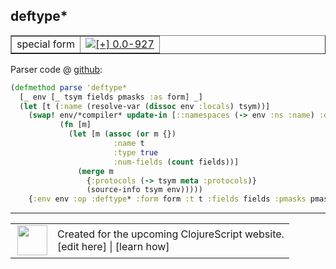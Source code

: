 ## deftype\*



 <table border="1">
<tr>
<td>special form</td>
<td><a href="https://github.com/cljsinfo/cljs-api-docs/tree/0.0-927"><img valign="middle" alt="[+] 0.0-927" title="Added in 0.0-927" src="https://img.shields.io/badge/+-0.0--927-lightgrey.svg"></a> </td>
</tr>
</table>









Parser code @ [github](https://github.com/clojure/clojurescript/blob/r2277/src/clj/cljs/analyzer.clj#L1178-L1190):

```clj
(defmethod parse 'deftype*
  [_ env [_ tsym fields pmasks :as form] _]
  (let [t (:name (resolve-var (dissoc env :locals) tsym))]
    (swap! env/*compiler* update-in [::namespaces (-> env :ns :name) :defs tsym]
           (fn [m]
             (let [m (assoc (or m {})
                       :name t
                       :type true
                       :num-fields (count fields))]
               (merge m
                 {:protocols (-> tsym meta :protocols)}
                 (source-info tsym env)))))
    {:env env :op :deftype* :form form :t t :fields fields :pmasks pmasks}))
```

<!--
Repo - tag - source tree - lines:

 <pre>
clojurescript @ r2277
└── src
    └── clj
        └── cljs
            └── <ins>[analyzer.clj:1178-1190](https://github.com/clojure/clojurescript/blob/r2277/src/clj/cljs/analyzer.clj#L1178-L1190)</ins>
</pre>

-->

---




 <table>
<tr><td>
<img valign="middle" align="right" width="48px" src="http://i.imgur.com/Hi20huC.png">
</td><td>
Created for the upcoming ClojureScript website.<br>
[edit here] | [learn how]
</td></tr></table>

[edit here]:https://github.com/cljsinfo/cljs-api-docs/blob/master/cljsdoc/special/deftypeSTAR.cljsdoc
[learn how]:https://github.com/cljsinfo/cljs-api-docs/wiki/cljsdoc-files

<!--

This information was too distracting to show to readers, but I'll leave it
commented here since it is helpful to:

- pretty-print the data used to generate this document
- and show how to retrieve that data



The API data for this symbol:

```clj
{:ns "special",
 :name "deftype*",
 :type "special form",
 :source {:code "(defmethod parse 'deftype*\n  [_ env [_ tsym fields pmasks :as form] _]\n  (let [t (:name (resolve-var (dissoc env :locals) tsym))]\n    (swap! env/*compiler* update-in [::namespaces (-> env :ns :name) :defs tsym]\n           (fn [m]\n             (let [m (assoc (or m {})\n                       :name t\n                       :type true\n                       :num-fields (count fields))]\n               (merge m\n                 {:protocols (-> tsym meta :protocols)}\n                 (source-info tsym env)))))\n    {:env env :op :deftype* :form form :t t :fields fields :pmasks pmasks}))",
          :title "Parser code",
          :repo "clojurescript",
          :tag "r2277",
          :filename "src/clj/cljs/analyzer.clj",
          :lines [1178 1190]},
 :full-name "special/deftype*",
 :full-name-encode "special/deftypeSTAR",
 :history [["+" "0.0-927"]]}

```

Retrieve the API data for this symbol:

```clj
;; from Clojure REPL
(require '[clojure.edn :as edn])
(-> (slurp "https://raw.githubusercontent.com/cljsinfo/cljs-api-docs/catalog/cljs-api.edn")
    (edn/read-string)
    (get-in [:symbols "special/deftype*"]))
```

-->
